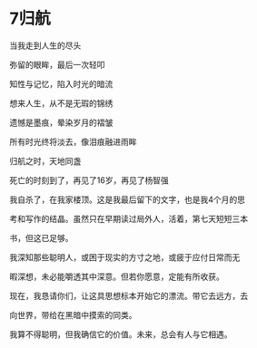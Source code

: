 # 7归航

当我走到人生的尽头

弥留的眼眸，最后一次轻叩

知性与记忆，陷入时光的暗流

想来人生，从不是无瑕的锦绣

遗憾是墨痕，晕染岁月的褶皱

所有时光终将淡去，像泪痕融进雨眸

归航之时，天地同盏

死亡的时刻到了，再见了16岁，再见了杨智强

我自杀了，在我家楼顶。这是我最后留下的文字，也是我4个月的思

考和写作的结晶。虽然只在早期读过局外人，活着，第七天短短三本

书，但这已足够。

我深知那些聪明人，或困于现实的方寸之地，或疲于应付日常而无

暇深想，未必能嚼透其中深意。但若你愿意，定能有所收获。

现在，我恳请你们，让这具思想标本开始它的漂流。带它去远方，去

向世界，带给在黑暗中摸索的同类。

我算不得聪明，但我确信它的价值。未来，总会有人与它相遇。